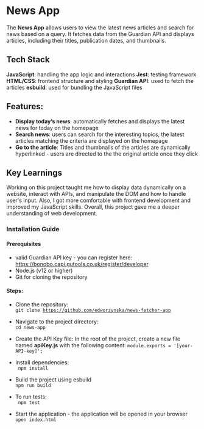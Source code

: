 # News App

The __News App__ allows users to view the latest news articles and search for news based on a query. It fetches data from the Guardian API and displays articles, including their titles, publication dates, and thumbnails.

## Tech Stack

**JavaScript**: handling the app logic and interactions
**Jest**: testing framework
**HTML/CSS**: frontend structure and styling
**Guardian API**: used to fetch the articles
**esbuild**: used for bundling the JavaScript files


## Features:

- __Display today’s news__: automatically fetches and displays the latest news for today on the homepage
- __Search news__: users can search for the interesting topics, the latest articles matching the criteria are displayed on the homepage
- __Go to the article__: Titles and thumbnails of the articles are dynamically hyperlinked - users are directed to the the original article once they click

## Key Learnings

Working on this project taught me how to display data dynamically on a website, interact with APIs, and manipulate the DOM and how to handle user's input.
Also, I got more comfortable with frontend development and improved my JavaScript skills. 
Overall, this project gave me a deeper understanding of web development.

### Installation Guide

#### Prerequisites

- valid Guardian API key - you can register here: https://bonobo.capi.gutools.co.uk/register/developer
- Node.js (v12 or higher)
- Git for cloning the repository
 
#### Steps:

- Clone the repository:  
<code>git clone https://github.com/edworzynska/news-fetcher-app</code>

- Navigate to the project directory:  
  <code>cd news-app</code>

- Create the API Key file:
  In the root of the project, create a new file named **apiKey.js** with the following content:
  <code>module.exports = '[your-API-key]';</code>
- Install dependencies:  
  <code> npm install</code>
- Build the project using esbuild  
<code>npm run build</code>
- To run tests:    
  <code> npm test</code>  
- Start the application - the application will be opened in your browser  
  <code>open index.html</code>
